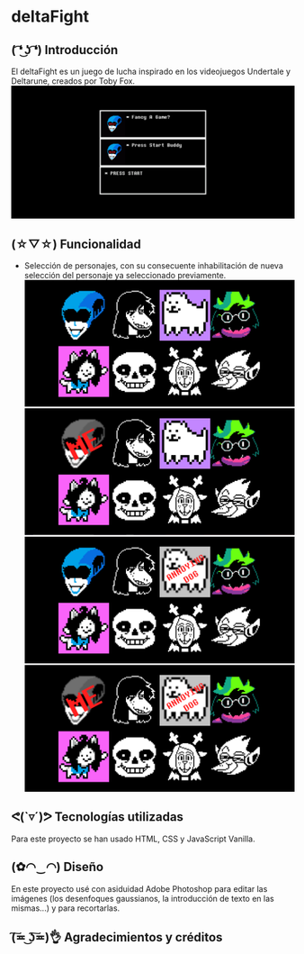 # deltaFight

## ( ͡❛ ͜ʖ ͡❛) Introducción

El deltaFight es un juego de lucha inspirado en los videojuegos Undertale y Deltarune, creados por Toby Fox.
![Primera pantalla del juego](/img/capturaGithub1.PNG "capturaGithub1")

## (☆▽☆) Funcionalidad

* Selección de personajes, con su consecuente inhabilitación de nueva selección del personaje ya seleccionado previamente. ![Segunda pantalla del juego](/img/capturaGithub2.PNG "capturaGithub2")![Tercera pantalla del juego](/img/capturaGithub3.PNG "capturaGithub3")![Cuarta pantalla del juego](/img/capturaGithub4.PNG "capturaGithub4")![Quinta pantalla del juego](/img/capturaGithub5.PNG "capturaGithub5")

## ᕙ(`▿´)ᕗ Tecnologías utilizadas

Para este proyecto se han usado HTML, CSS y JavaScript Vanilla.

## (✿◠‿◠) Diseño

En este proyecto usé con asiduidad Adobe Photoshop para editar las imágenes (los desenfoques gaussianos, la introducción de texto en las mismas...) y para recortarlas.

## (͠≖ ͜ʖ͠≖)👌 Agradecimientos y créditos